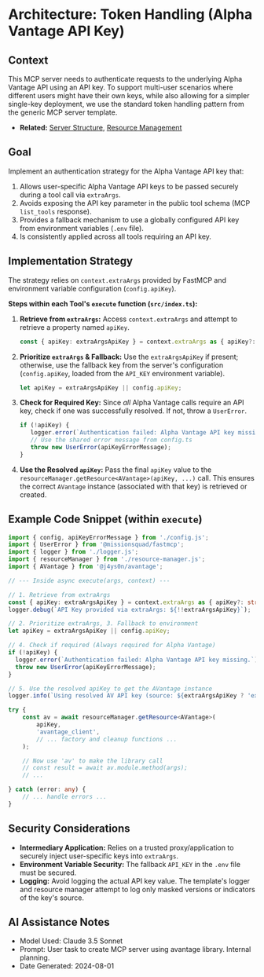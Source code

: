 # Architecture: Token Handling (Alpha Vantage API Key)

## Context

This MCP server needs to authenticate requests to the underlying Alpha Vantage API using an API key. To support multi-user scenarios where different users might have their own keys, while also allowing for a simpler single-key deployment, we use the standard token handling pattern from the generic MCP server template.

-   **Related:** [Server Structure](server_structure.md), [Resource Management](resource_management.md)

## Goal

Implement an authentication strategy for the Alpha Vantage API key that:

1.  Allows user-specific Alpha Vantage API keys to be passed securely during a tool call via `extraArgs`.
2.  Avoids exposing the API key parameter in the public tool schema (MCP `list_tools` response).
3.  Provides a fallback mechanism to use a globally configured API key from environment variables (`.env` file).
4.  Is consistently applied across all tools requiring an API key.

## Implementation Strategy

The strategy relies on `context.extraArgs` provided by FastMCP and environment variable configuration (`config.apiKey`).

**Steps within each Tool's `execute` function (`src/index.ts`):**

1.  **Retrieve from `extraArgs`:** Access `context.extraArgs` and attempt to retrieve a property named `apiKey`.
    ```typescript
    const { apiKey: extraArgsApiKey } = context.extraArgs as { apiKey?: string } || {};
    ```

2.  **Prioritize `extraArgs` & Fallback:** Use the `extraArgsApiKey` if present; otherwise, use the fallback key from the server's configuration (`config.apiKey`, loaded from the `API_KEY` environment variable).
    ```typescript
    let apiKey = extraArgsApiKey || config.apiKey;
    ```

3.  **Check for Required Key:** Since *all* Alpha Vantage calls require an API key, check if one was successfully resolved. If not, throw a `UserError`.
    ```typescript
    if (!apiKey) {
       logger.error(`Authentication failed: Alpha Vantage API key missing.`);
       // Use the shared error message from config.ts
       throw new UserError(apiKeyErrorMessage);
    }
    ```

4.  **Use the Resolved `apiKey`:** Pass the final `apiKey` value to the `resourceManager.getResource<AVantage>(apiKey, ...)` call. This ensures the correct `AVantage` instance (associated with that key) is retrieved or created.

## Example Code Snippet (within `execute`)

```typescript
import { config, apiKeyErrorMessage } from './config.js';
import { UserError } from '@missionsquad/fastmcp';
import { logger } from './logger.js';
import { resourceManager } from './resource-manager.js';
import { AVantage } from '@j4ys0n/avantage';

// --- Inside async execute(args, context) ---

// 1. Retrieve from extraArgs
const { apiKey: extraArgsApiKey } = context.extraArgs as { apiKey?: string } || {};
logger.debug(`API Key provided via extraArgs: ${!!extraArgsApiKey}`);

// 2. Prioritize extraArgs, 3. Fallback to environment
let apiKey = extraArgsApiKey || config.apiKey;

// 4. Check if required (Always required for Alpha Vantage)
if (!apiKey) {
  logger.error(`Authentication failed: Alpha Vantage API key missing.`);
  throw new UserError(apiKeyErrorMessage);
}

// 5. Use the resolved apiKey to get the AVantage instance
logger.info(`Using resolved AV API key (source: ${extraArgsApiKey ? 'extraArgs' : 'environment'})`);

try {
    const av = await resourceManager.getResource<AVantage>(
        apiKey,
        'avantage_client',
        // ... factory and cleanup functions ...
    );

    // Now use 'av' to make the library call
    // const result = await av.module.method(args);
    // ...

} catch (error: any) {
    // ... handle errors ...
}

```

## Security Considerations

*   **Intermediary Application:** Relies on a trusted proxy/application to securely inject user-specific keys into `extraArgs`.
*   **Environment Variable Security:** The fallback `API_KEY` in the `.env` file must be secured.
*   **Logging:** Avoid logging the actual API key value. The template's logger and resource manager attempt to log only masked versions or indicators of the key's source.

## AI Assistance Notes

-   Model Used: Claude 3.5 Sonnet
-   Prompt: User task to create MCP server using avantage library. Internal planning.
-   Date Generated: 2024-08-01
